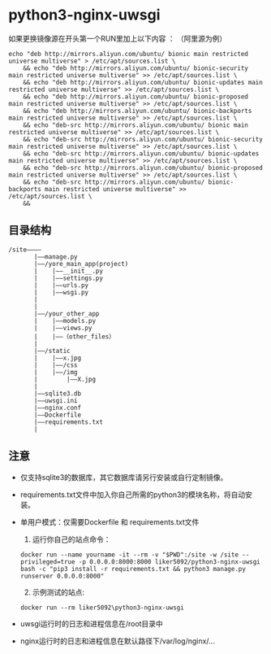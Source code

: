 # python3-nginx-uwsgi

如果更换镜像源在开头第一个RUN里加上以下内容 ：
（阿里源为例）
```
echo "deb http://mirrors.aliyun.com/ubuntu/ bionic main restricted universe multiverse" > /etc/apt/sources.list \
    && echo "deb http://mirrors.aliyun.com/ubuntu/ bionic-security main restricted universe multiverse" >> /etc/apt/sources.list \
    && echo "deb http://mirrors.aliyun.com/ubuntu/ bionic-updates main restricted universe multiverse" >> /etc/apt/sources.list \
    && echo "deb http://mirrors.aliyun.com/ubuntu/ bionic-proposed main restricted universe multiverse" >> /etc/apt/sources.list \
    && echo "deb http://mirrors.aliyun.com/ubuntu/ bionic-backports main restricted universe multiverse" >> /etc/apt/sources.list \
    && echo "deb-src http://mirrors.aliyun.com/ubuntu/ bionic main restricted universe multiverse" >> /etc/apt/sources.list \
    && echo "deb-src http://mirrors.aliyun.com/ubuntu/ bionic-security main restricted universe multiverse" >> /etc/apt/sources.list \
    && echo "deb-src http://mirrors.aliyun.com/ubuntu/ bionic-updates main restricted universe multiverse" >> /etc/apt/sources.list \
    && echo "deb-src http://mirrors.aliyun.com/ubuntu/ bionic-proposed main restricted universe multiverse" >> /etc/apt/sources.list \
    && echo "deb-src http://mirrors.aliyun.com/ubuntu/ bionic-backports main restricted universe multiverse" >> /etc/apt/sources.list \
    &&

```


## 目录结构
```
/site————
       |——manage.py
       |——/yore_main_app(project)
       |    |——__init__.py
       |    |——settings.py
       |    |——urls.py
       |    |——wsgi.py
       |
       |
       |——/your_other_app
       |    |——models.py
       |    |——views.py
       |    |——（other_files）
       |    
       |——/static
       |    |——x.jpg
       |    |——/css
       |    |——/img
       |        |——X.jpg
       |
       |——sqlite3.db
       |——uwsgi.ini
       |——nginx.conf
       |——Dockerfile
       |——requirements.txt
       |
  ```

## 注意
* 仅支持sqlite3的数据库，其它数据库请另行安装或自行定制镜像。
* requirements.txt文件中加入你自己所需的python3的模块名称，将自动安装。
* 单用户模式：仅需要Dockerfile 和 requirements.txt文件
   1.   运行你自己的站点命令：

   `docker run --name yourname -it --rm -v "$PWD":/site -w /site --privileged=true -p 0.0.0.0:8000:8000 liker5092/python3-nginx-uwsgi bash -c "pip3 install -r requirements.txt && python3 manage.py runserver 0.0.0.0:8000"`
    
   2.   示例测试的站点:

   `docker run --rm liker5092\python3-nginx-uwsgi`
* uwsgi运行时的日志和进程信息在/root目录中
* nginx运行时的日志和进程信息在默认路径下/var/log/nginx/...

